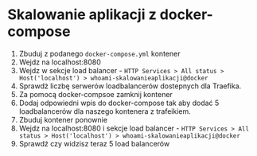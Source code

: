# Skalowanie aplikacji z docker-compose
1. Zbuduj z podanego `docker-compose.yml`  kontener
2. Wejdz na localhost:8080
3. Wejdz w sekcje load balancer - 
`HTTP Services > All status > Host('localhost') > whoami-skalowanieaplikacji@docker`
4. Sprawdż liczbę serwerów loadbalancerów dostepnych dla Traefika.
5. Za pomocą docker-compsoe zamknij kontener
6. Dodaj odpowiedni wpis do docker-compose tak aby dodać 5 loadbalancerów dla naszego kontenera z trafeikiem.
7. Zbuduj kontener ponownie
8.  Wejdz na localhost:8080 i sekcje load balancer - 
`HTTP Services > All status > Host('localhost') > whoami-skalowanieaplikacji@docker`
9. Sprawdź czy widzisz teraz 5 load balancerów 